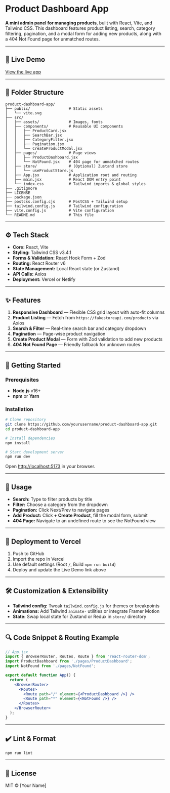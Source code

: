 # Product Dashboard App

**A mini admin panel for managing products**, built with React, Vite, and Tailwind CSS. This dashboard features product listing, search, category filtering, pagination, and a modal form for adding new products, along with a 404 Not Found page for unmatched routes.

---

## 🚀 Live Demo

[View the live app](YOUR_VERCEL_URL_HERE)

---

## 📂 Folder Structure

```
product-dashboard-app/
├── public/                 # Static assets
│   └── vite.svg
├── src/
│   ├── assets/             # Images, fonts
│   ├── components/         # Reusable UI components
│   │   ├── ProductCard.jsx
│   │   ├── SearchBar.jsx
│   │   ├── CategoryFilter.jsx
│   │   ├── Pagination.jsx
│   │   └── CreateProductModal.jsx
│   ├── pages/              # Page views
│   │   ├── ProductDashboard.jsx
│   │   └── NotFound.jsx    # 404 page for unmatched routes
│   ├── store/              # (Optional) Zustand store
│   │   └── useProductStore.js
│   ├── App.jsx             # Application root and routing
│   ├── main.jsx            # React DOM entry point
│   └── index.css           # Tailwind imports & global styles
├── .gitignore
├── LICENSE
├── package.json
├── postcss.config.cjs      # PostCSS + Tailwind setup
├── tailwind.config.js      # Tailwind configuration
├── vite.config.js          # Vite configuration
└── README.md               # This file
```

---

## ⚙️ Tech Stack

* **Core:** React, Vite
* **Styling:** Tailwind CSS v3.4.1
* **Forms & Validation:** React Hook Form + Zod
* **Routing:** React Router v6
* **State Management:** Local React state (or Zustand)
* **API Calls:** Axios
* **Deployment:** Vercel or Netlify

---

## ✨ Features

1. **Responsive Dashboard** — Flexible CSS grid layout with auto-fit columns
2. **Product Listing** — Fetch from `https://fakestoreapi.com/products` via Axios
3. **Search & Filter** — Real-time search bar and category dropdown
4. **Pagination** — Page-wise product navigation
5. **Create Product Modal** — Form with Zod validation to add new products
6. **404 Not Found Page** — Friendly fallback for unknown routes

---

## 🔧 Getting Started

### Prerequisites

* **Node.js** v16+
* **npm** or **Yarn**

### Installation

```bash
# Clone repository
git clone https://github.com/yourusername/product-dashboard-app.git
cd product-dashboard-app

# Install dependencies
npm install

# Start development server
npm run dev
```

Open [http://localhost:5173](http://localhost:5173) in your browser.

---

## 📖 Usage

* **Search:** Type to filter products by title
* **Filter:** Choose a category from the dropdown
* **Pagination:** Click Next/Prev to navigate pages
* **Add Product:** Click **+ Create Product**, fill the modal form, submit
* **404 Page:** Navigate to an undefined route to see the NotFound view

---

## 🚀 Deployment to Vercel

1. Push to GitHub
2. Import the repo in Vercel
3. Use default settings (Root `/`, Build `npm run build`)
4. Deploy and update the Live Demo link above

---

## 🛠 Customization & Extensibility

* **Tailwind config:** Tweak `tailwind.config.js` for themes or breakpoints
* **Animations:** Add Tailwind `animate-` utilities or integrate Framer Motion
* **State:** Swap local state for Zustand or Redux in `store/` directory

---

## 🔍 Code Snippet & Routing Example

```jsx
// App.jsx
import { BrowserRouter, Routes, Route } from 'react-router-dom';
import ProductDashboard from './pages/ProductDashboard';
import NotFound from './pages/NotFound';

export default function App() {
  return (
    <BrowserRouter>
      <Routes>
        <Route path="/" element={<ProductDashboard />} />
        <Route path="*" element={<NotFound />} />
      </Routes>
    </BrowserRouter>
  );
}
```

---

## ✔️ Lint & Format

```bash
npm run lint
```

---

## 📄 License

MIT © \[Your Name]
